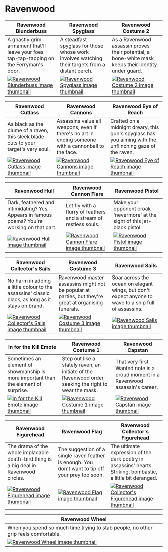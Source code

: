 # Ravenwood

| Ravenwood Blunderbuss | Ravenwood Spyglass | Ravenwood Costume 2 |
| --------------------- | ------------------ | ------------------- |
| A ghastly grim armament that'll leave your foes tap-tap-tapping on the Ferryman's door. | A steadfast spyglass for those whose work involves watching their targets from a distant perch. | As a Ravenwood assassin proves their potential, a bone-white mask keeps their identity under guard. |
| [![Ravenwood Blunderbuss image thumbnail](https://seaofthieves.wiki.gg/images/2/25/Ravenwood_Blunderbuss.png)](https://seaofthieves.wiki.gg/wiki/Ravenwood_Blunderbuss) | [![Ravenwood Spyglass image thumbnail](https://seaofthieves.wiki.gg/images/6/6f/Ravenwood_Spyglass.png)](https://seaofthieves.wiki.gg/wiki/Ravenwood_Spyglass) | [![Ravenwood Costume 2 image thumbnail](https://seaofthieves.wiki.gg/images/3/30/Ravenwood_Costume_2.png)](https://seaofthieves.wiki.gg/wiki/Ravenwood_Costume_2) |

| Ravenwood Cutlass | Ravenwood Cannons | Ravenwood Eye of Reach |
| ----------------- | ----------------- | ---------------------- |
| As black as the plume of a raven, this sleek blade cuts to your target's very soul. | Assassins value all weapons, even if there's no art in ending someone with a cannonball to the face. | Crafted on a midnight dreary, this gun's spyglass has you aiming with the unflinching gaze of the raven. |
| [![Ravenwood Cutlass image thumbnail](https://seaofthieves.wiki.gg/images/4/4a/Ravenwood_Cutlass.png)](https://seaofthieves.wiki.gg/wiki/Ravenwood_Cutlass) | [![Ravenwood Cannons image thumbnail](https://seaofthieves.wiki.gg/images/9/97/Ravenwood_Cannons.png)](https://seaofthieves.wiki.gg/wiki/Ravenwood_Cannons) | [![Ravenwood Eye of Reach image thumbnail](https://seaofthieves.wiki.gg/images/8/80/Ravenwood_Eye_of_Reach.png)](https://seaofthieves.wiki.gg/wiki/Ravenwood_Eye_of_Reach) |

| Ravenwood Hull | Ravenwood Cannon Flare | Ravenwood Pistol |
| -------------- | ---------------------- | ---------------- |
| Dark, feathered and intimidating? Yes. Appears in famous poems? You're working on that part. | Let fly with a flurry of feathers and a stream of restless souls. | Make your opponent croak 'nevermore' at the sight of this jet-black pistol. |
| [![Ravenwood Hull image thumbnail](https://seaofthieves.wiki.gg/images/f/f4/Ravenwood_Hull.png)](https://seaofthieves.wiki.gg/wiki/Ravenwood_Hull) | [![Ravenwood Cannon Flare image thumbnail](https://seaofthieves.wiki.gg/images/1/10/Ravenwood_Cannon_Flare.png)](https://seaofthieves.wiki.gg/wiki/Ravenwood_Cannon_Flare) | [![Ravenwood Pistol image thumbnail](https://seaofthieves.wiki.gg/images/0/0d/Ravenwood_Pistol.png)](https://seaofthieves.wiki.gg/wiki/Ravenwood_Pistol) |

| Ravenwood Collector's Sails | Ravenwood Costume 3 | Ravenwood Sails |
| --------------------------- | ------------------- | --------------- |
| No harm in adding a little colour to the assassins' classic black, as long as it stays on brand. | Ravenwood master assassins might not be popular at parties, but they're great at organising funerals. | Soar across the ocean on elegant wings, but don't expect anyone to wave to a ship full of assassins. |
| [![Ravenwood Collector's Sails image thumbnail](https://seaofthieves.wiki.gg/images/e/e0/Ravenwood_Collector%27s_Sails.png)](https://seaofthieves.wiki.gg/wiki/Ravenwood_Collector's_Sails) | [![Ravenwood Costume 3 image thumbnail](https://seaofthieves.wiki.gg/images/3/3c/Ravenwood_Costume_3.png)](https://seaofthieves.wiki.gg/wiki/Ravenwood_Costume_3) | [![Ravenwood Sails image thumbnail](https://seaofthieves.wiki.gg/images/7/7f/Ravenwood_Sails.png)](https://seaofthieves.wiki.gg/wiki/Ravenwood_Sails) |

| In for the Kill Emote | Ravenwood Costume 1 | Ravenwood Capstan |
| --------------------- | ------------------- | ----------------- |
| Sometimes an element of showmanship is more important than the element of surprise. | Step out like a stately raven, an initiate of the Ravenwood order seeking the right to wear the mask. | That very first Wanted note is a proud moment in a Ravenwood assassin's career. |
| [![In for the Kill Emote image thumbnail](https://seaofthieves.wiki.gg/images/8/8b/In_for_the_Kill_Emote.png)](https://seaofthieves.wiki.gg/wiki/In_for_the_Kill_Emote) | [![Ravenwood Costume 1 image thumbnail](https://seaofthieves.wiki.gg/images/1/1f/Ravenwood_Costume_1.png)](https://seaofthieves.wiki.gg/wiki/Ravenwood_Costume_1) | [![Ravenwood Capstan image thumbnail](https://seaofthieves.wiki.gg/images/d/da/Ravenwood_Capstan.png)](https://seaofthieves.wiki.gg/wiki/Ravenwood_Capstan) |

| Ravenwood Figurehead | Ravenwood Flag | Ravenwood Collector's Figurehead |
| -------------------- | -------------- | -------------------------------- |
| The drama of the whole implacable death-bird thing is a big deal in Ravenwood circles. | The suggestion of a single raven feather is enough. You don't want to tip off your prey too soon. | The ultimate expression of the dark poetry in assassins' hearts. Striking, bombastic, a little bit deranged. |
| [![Ravenwood Figurehead image thumbnail](https://seaofthieves.wiki.gg/images/0/09/Ravenwood_Figurehead.png)](https://seaofthieves.wiki.gg/wiki/Ravenwood_Figurehead) | [![Ravenwood Flag image thumbnail](https://seaofthieves.wiki.gg/images/b/b2/Ravenwood_Flag.png)](https://seaofthieves.wiki.gg/wiki/Ravenwood_Flag) | [![Ravenwood Collector's Figurehead image thumbnail](https://seaofthieves.wiki.gg/images/2/2c/Ravenwood_Collector%27s_Figurehead.png)](https://seaofthieves.wiki.gg/wiki/Ravenwood_Collector's_Figurehead) |

| Ravenwood Wheel |
| --------------- |
| When you spend so much time trying to stab people, no other grip feels comfortable. |
| [![Ravenwood Wheel image thumbnail](https://seaofthieves.wiki.gg/images/7/70/Ravenwood_Wheel.png)](https://seaofthieves.wiki.gg/wiki/Ravenwood_Wheel) |

